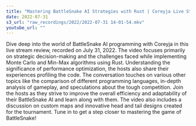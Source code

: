 ```yaml
---
title: "Mastering BattleSnake AI Strategies with Rust | Coreyja Live Stream Review"
date: 2022-07-31
s3_url: "raw_recordings/2022/2022-07-31 14-01-54.mkv"
youtube_url: ""
---
```


 
Dive deep into the world of BattleSnake AI programming with Coreyja in this live stream review, recorded on July 31, 2022. The video focuses primarily on strategic decision-making and the challenges faced while implementing Monte Carlo and Min-Max algorithms using Rust. Understanding the significance of performance optimization, the hosts also share their experiences profiling the code. The conversation touches on various other topics like the comparison of different programming languages, in-depth analysis of gameplay, and speculations about the tough competition. Join the hosts as they strive to improve the overall efficiency and adaptability of their BattleSnake AI and learn along with them. The video also includes a discussion on custom maps and innovative head and tail designs created for the tournament. Tune in to get a step closer to mastering the game of BattleSnake!
